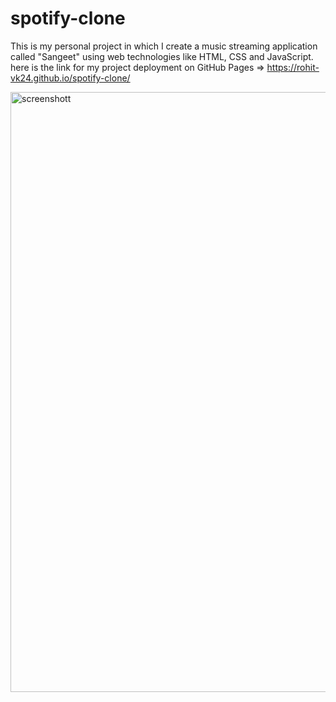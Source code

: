 # spotify-clone
This is my personal project in which I create a music streaming application called "Sangeet" using web technologies like HTML, CSS and JavaScript.
here is the link for my project deployment on GitHub Pages =>  https://rohit-vk24.github.io/spotify-clone/


<img width="960" alt="screenshott" src="https://github.com/Rohit-Vk24/spotify-clone/assets/119065837/40c23c2a-9949-477a-b1a9-06822520b9ba">
